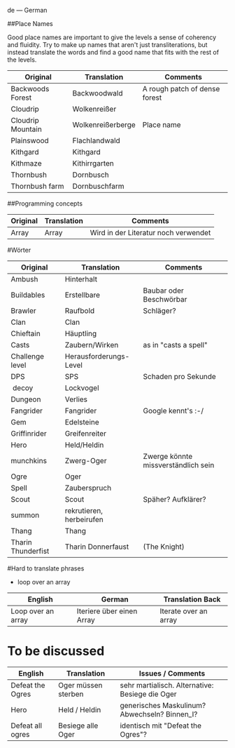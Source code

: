 de — German

##Place Names

Good place names are important to give the levels a sense of coherency and fluidity.  Try to make up names that aren't just transliterations, but instead translate the words and find a good name that fits with the rest of the levels.

| Original         | Translation     | Comments                      |
|------------------|-----------------|-------------------------------|
| Backwoods Forest | Backwoodwald    | A rough patch of dense forest |
| Cloudrip         | Wolkenreißer    |                               |
| Cloudrip Mountain| Wolkenreißerberge| Place name                   |
| Plainswood       | Flachlandwald   |                               |
| Kithgard         | Kithgard        |                               |
| Kithmaze         | Kithirrgarten   |                               |
| Thornbush        | Dornbusch       |                               |
| Thornbush farm   | Dornbuschfarm   |                               |

##Programming concepts

| Original | Translation | Comments |
|----------|-------------|----------|
| Array    | Array       | Wird in der Literatur noch verwendet|

#Wörter

| Original   | Translation    | Comments               |
|------------|----------------|------------------------|
| Ambush     | Hinterhalt     |                        |
| Buildables | Erstellbare    | Baubar oder Beschwörbar|
| Brawler    | Raufbold       | Schläger?              |
| Clan       | Clan           |                        |
| Chieftain  | Häuptling      |                        |
| Casts      | Zaubern/Wirken | as in "casts a spell"  |
| Challenge level| Herausforderungs-Level|             |
| DPS        | SPS            | Schaden pro Sekunde    |
| decoy      | Lockvogel      |                        |
| Dungeon    | Verlies        |                        |
| Fangrider  | Fangrider      | Google kennt's :-/     |
| Gem        | Edelsteine     |                        |
| Griffinrider| Greifenreiter |                        |
| Hero       | Held/Heldin    |                        |
| munchkins  | Zwerg-Oger     |Zwerge könnte missverständlich sein|
| Ogre       | Oger           |                        |
| Spell      | Zauberspruch   |                        |
| Scout      | Scout          | Späher? Aufklärer?     |
| summon     | rekrutieren, herbeirufen |              |
| Thang      | Thang          |                        |
| Tharin Thunderfist| Tharin Donnerfaust| (The Knight) |

#Hard to translate phrases
* loop over an array


| English                 | German                            | Translation Back     |
|-------------------------|-----------------------------------|----------------------|
| Loop over an array      | Iteriere über einen Array         | Iterate over an array|

# To be discussed

| English              | Translation                   | Issues / Comments                                  |
|----------------------|-------------------------------|----------------------------------------------------|
| Defeat the Ogres     | Oger müssen sterben           | sehr martialisch. Alternative: Besiege die Oger    |
| Hero                 | Held / Heldin                 | generisches Maskulinum? Abwechseln? Binnen_I?      |
| Defeat all ogres     | Besiege alle Oger             | identisch mit "Defeat the Ogres"?                  |